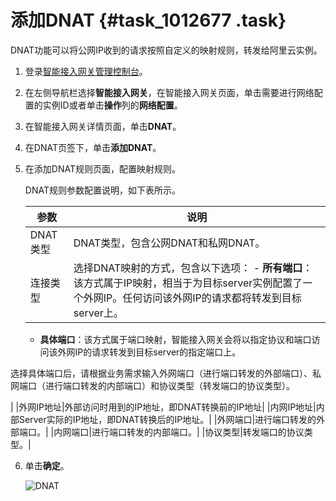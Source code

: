 # 添加DNAT {#task_1012677 .task}

DNAT功能可以将公网IP收到的请求按照自定义的映射规则，转发给阿里云实例。

1.  登录[智能接入网关管理控制台](https://smartag.console.aliyun.com)。
2.  在左侧导航栏选择**智能接入网关**，在智能接入网关页面，单击需要进行网络配置的实例ID或者单击**操作**列的**网络配置**。
3.  在智能接入网关详情页面，单击**DNAT**。
4.  在DNAT页签下，单击**添加DNAT**。
5.  在添加DNAT规则页面，配置映射规则。 

    DNAT规则参数配置说明，如下表所示。

    |参数|说明|
    |--|--|
    |DNAT类型|DNAT类型，包含公网DNAT和私网DNAT。|
    |连接类型|选择DNAT映射的方式，包含以下选项：     -   **所有端口**：该方式属于IP映射，相当于为目标server实例配置了一个外网IP。任何访问该外网IP的请求都将转发到目标server上。
    -   **具体端口**：该方式属于端口映射，智能接入网关会将以指定协议和端口访问该外网IP的请求转发到目标server的指定端口上。

选择具体端口后，请根据业务需求输入外网端口（进行端口转发的外部端口）、私网端口（进行端口转发的内部端口）和协议类型（转发端口的协议类型）。

 |
    |外网IP地址|外部访问时用到的IP地址，即DNAT转换前的IP地址|
    |内网IP地址|内部Server实际的IP地址，即DNAT转换后的IP地址。|
    |外网端口|进行端口转发的外部端口。|
    |内网端口|进行端口转发的内部端口。|
    |协议类型|转发端口的协议类型。|

6.  单击**确定**。 

    ![DNAT](http://static-aliyun-doc.oss-cn-hangzhou.aliyuncs.com/assets/img/817043/156472549654184_zh-CN.png)


